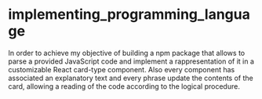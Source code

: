 # implementing_programming_language

In order to achieve my objective of building a npm package that allows to parse a provided JavaScript code and implement a rappresentation of it in a customizable React card-type component.
Also every component has associated an explanatory text and every phrase update the contents of the card, allowing a reading of the code according to the logical procedure.
